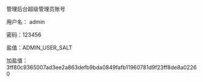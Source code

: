  管理后台超级管理员账号
 
 用户名： admin
 
 密码：123456
 
 盐值：ADMIN_USER_SALT
 
 加盐值：3ff80c9365007ad3ee2a863defb9bda0849fafb11960781d9f23ff8de8a02260